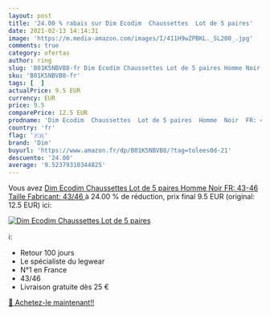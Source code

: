 ```yaml
---
layout: post
title: '24.00 % rabais sur Dim Ecodim  Chaussettes  Lot de 5 paires'
date: 2021-02-13 14:14:31
image: 'https://m.media-amazon.com/images/I/411H9wZPBKL._SL200_.jpg'
comments: true
category: ofertas
author: ring
slug: 'B01K5NBVB8-fr Dim Ecodim Chaussettes Lot de 5 paires Homme Noir FR:...'
sku: 'B01K5NBVB8-fr'
tags: [  ]
actualPrice: 9.5 EUR
currency: EUR
price: 9.5
comparePrice: 12.5 EUR
prodname: 'Dim Ecodim  Chaussettes  Lot de 5 paires  Homme  Noir  FR: 43-46  Taille Fabricant: 43/46 '
country: 'fr'
flag: '🇫🇷'
brand: 'Dim'
buyurl: 'https://www.amazon.fr/dp/B01K5NBVB8/?tag=tolees0d-21'
descuento: '24.00'
average: '9.52379310344825'
---
```


Vous avez [Dim Ecodim  Chaussettes  Lot de 5 paires  Homme  Noir  FR: 43-46  Taille Fabricant: 43/46 ](https://www.amazon.fr/dp/B01K5NBVB8/?tag=tolees0d-21)  à  24.00 % de réduction, prix final  9.5 EUR (original: 12.5 EUR) ici:

[![Dim Ecodim  Chaussettes  Lot de 5 paires](https://m.media-amazon.com/images/I/411H9wZPBKL._SL200_.jpg)](https://www.amazon.fr/dp/B01K5NBVB8/?tag=tolees0d-21)

ℹ️:

- Retour 100 jours
- Le spécialiste du legwear
- N°1 en France
- 43/46
- Livraison gratuite dès 25 €

[🛒 Achetez-le maintenant!!](https://www.amazon.fr/dp/B01K5NBVB8/?tag=tolees0d-21)
